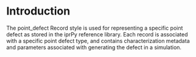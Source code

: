 # Introduction

The point_defect Record style is used for representing a specific 
point defect as stored in the iprPy reference library. Each record is
associated with a specific point defect type, and contains characterization 
metadata and parameters associated with generating the defect in a simulation.